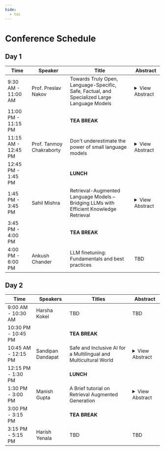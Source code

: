 ```yaml
---
hide:
  - toc
---
```


# Conference Schedule

## Day 1

| Time                | Speaker                  | Title                                                                                       | Abstract |
|---------------------|--------------------------|---------------------------------------------------------------------------------------------|----------|
| 9:30 AM - 11:00 AM  | Prof. Preslav Nakov      | Towards Truly Open, Language-Specific, Safe, Factual, and Specialized Large Language Models | <details><summary>View Abstract</summary> First, we will argue for the need for fully transparent open-source large language models (LLMs), and we will describe the efforts of MBZUAI's Institute on Foundation Models (IFM) towards that based on the LLM360 initiative. Second, we will argue for the need for language-specific LLMs, and we will share our experience from building Jais, the world's leading open Arabic-centric foundation and instruction-tuned large language model, Nanda, our open-weights Hindi LLM, Sherkala, our open-weights Kazakh LLM, and some other models. Third, we will argue for the need for safe LLMs, and we will present Do-Not-Answer, a dataset for evaluating the guardrails of LLMs, which is at the core of the safety mechanisms of our LLMs. Fourth, we will argue for the need for factual LLMs, we will discuss the factuality challenges that LLMs pose. We will then present some recent relevant tools for addressing these challenges developed at MBZUAI: (i) OpenFactCheck, a framework for fact-checking LLM output, for building customized fact-checking systems, and for benchmarking LLMs for factuality, (ii) LM-Polygraph, a tool for predicting an LLM's uncertainty in its output using cheap and fast uncertainty quantification techniques, and (iii) LLM-DetectAIve, a tool for machine-generated text detection. Finally, we will argue for the need for specialized models, and we will present the zoo of LLMs currently being developed at MBZUAI's IFM. </details> |
| 11:00 PM - 11:15 PM |                          | **TEA BREAK**                                                                               |          |
| 11:15 AM - 12:45 PM | Prof. Tanmoy Chakraborty | Don't underestimate the power of small language models                                      | <details><summary>View Abstract</summary> Despite the superior performance demonstrated by Transformer-based LLMs across numerous applications involving natural languages, their high computational cost, energy consumption, and limited accessibility underscore the need for efficient, interpretable, and adaptable small language models (SLMs). This talk highlights methods to develop economical and interpretable SLMs that rival their larger counterparts in performance without significant computational requirements. Our research emphasizes three key dimensions: economical resource usage, adaptability to diverse and low-resource tasks, and enhanced interpretability. Techniques like competitive knowledge distillation, leveraging student-teacher dynamics, and activation sparsity in manifold-preserving transformers demonstrate significant efficiency gains without compromising performance. We formulate novel decomposer components for LLMs for modularizing problem decomposition and solution generation, allowing smaller models to excel in complex reasoning tasks. We also propose innovative prompt construction and alignment strategies that boost in-context knowledge adaptation in low-resource settings for SLMs. Our findings demonstrate that SLMs can achieve scalability, interpretability, and adaptability, paving the way for broader and sustainable AI accessibility. </details> |
| 12:45 PM - 1:45 PM  |                          | **LUNCH**                                                                                   |          |
| 1:45 PM - 3:45 PM   | Sahil Mishra             | Retrieval-Augmented Language Models – Bridging LLMs with Efficient Knowledge Retrieval      | <details><summary>View Abstract</summary> Large Language Models (LLMs) are powerful but have limitations like forgetting recent information and hallucination. Retrieval-Augmented Language Models (RAG) solve these problems by allowing models to fetch relevant information from external sources instead of relying only on what they were trained on. This session will cover how retrieval-based models work, the different ways they retrieve information (like using sparse and dense retrieval methods), and how they improve accuracy and efficiency. We will explore models like kNN-LMs, REALM, RETRO, and RAG, showing how they use retrieval to enhance responses. Additionally, we will discuss strategies for improving retrieval, aligning retrieved knowledge with model outputs, and refining prompts for better results, especially in low-resource settings. By combining retrieval with language models, we can build smaller, more efficient, and more reliable AI systems that provide accurate, well-supported answers in real-world applications. </details> |
| 3:45 PM - 4:00 PM   |                          | **TEA BREAK**                                                                               |          |
| 4:00 PM - 6:00 PM   | Ankush Chander           | LLM finetuning: Fundamentals and best practices                                             | TBD      |

## Day 2

| Time                | Speakers          | Titles                                                           | Abstract                                                                                                                                                                                                                                                                                                                                                                                                                                                                                                                                                                                                                                                                                                                                                                                                                                                    |
|---------------------|-------------------|------------------------------------------------------------------|-------------------------------------------------------------------------------------------------------------------------------------------------------------------------------------------------------------------------------------------------------------------------------------------------------------------------------------------------------------------------------------------------------------------------------------------------------------------------------------------------------------------------------------------------------------------------------------------------------------------------------------------------------------------------------------------------------------------------------------------------------------------------------------------------------------------------------------------------------------|
| 9:00 AM - 10:30 AM  | Harsha Kokel      | TBD                                                              | TBD                                                                                                                                                                                                                                                                                                                                                                                                                                                                                                                                                                                                                                                                                                                                                                                                                                                         |
| 10:30 PM - 10:45 PM |                          | **TEA BREAK**                                                                               |          |
| 10:45 AM - 12:15 PM | Sandipan Dandapat | Safe and Inclusive AI for a Multilingual and Multicultural World | <details><summary>View Abstract</summary> In this talk, I will explore the challenges and innovations in large language models. I will delve into the complexities of scaling language models, addressing issues such as power versus cost and the responsibilities associated with powerful AI. The talk will then describe two research works in detail. The first focuses on SAGE: Safety AI Generic Evaluation, a novel approach to ensuring AI safety and examining the biases and stereotypes in large language models. The second research work will present the Linguistically Informed Testing of Multilingual Systems (LITMUS) project, which aims to support universalization through linguistically informed training and testing strategies. Finally, I will conclude with an outlook and future directions for work in this field. </details> |
| 12:15 PM - 1:30 PM  |                   | **LUNCH**                                                        |                                                                                                                                                                                                                                                                                                                                                                                                                                                                                                                                                                                                                                                                                                                                                                                                                                                             |
| 1:30 PM - 3:00 PM   | Manish Gupta      | A Brief tutorial on Retrieval Augmented Generation               | <details><summary>View Abstract</summary> In this talk, I will introduce the recently popular concept of retrieval augmented generation. We will start with retrieval augmentation for classification (REALM) and then extend the framework to generation (RAG). Then we will deliberate on how to scale these models to trillion-sized collections (RETRO) and how to combine retrieval-augmentation with few-shot learning (ATLAS). Lastly, I will talk about Internet-augmented generation, and application of RAG in AutoSuggest. Towards the end, I will also briefly touch upon multimodal RAG. </details>                                                                                                                                                                                                                                            |
| 3:00 PM - 3:15 PM   |                   | **TEA BREAK**                                                    |                                                                                                                                                                                                                                                                                                                                                                                                                                                                                                                                                                                                                                                                                                                                                                                                                                                             |
| 3:15 PM - 5:15 PM   | Harish Yenala     | TBD                                                              | TBD                                                                                                                                                                                                                                                                                                                                                                                                                                                                                                                                                                                                                                                                                                                                                                                                                                                         |
